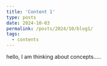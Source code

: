 ```yaml
---
title: 'Content 1'
type: posts
date: 2024-10-03
permalink: /posts/2024/10/blog1/
tags:
  - contents
---
```


hello, I am thinking about concepts.....
